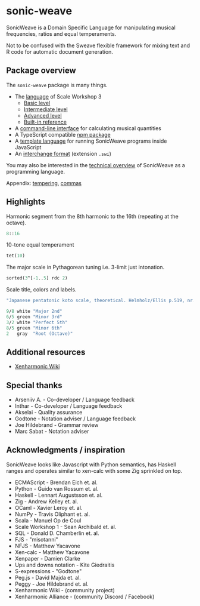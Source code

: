 # sonic-weave
SonicWeave is a Domain Specific Language for manipulating musical frequencies, ratios and equal temperaments.

Not to be confused with the Sweave flexible framework for mixing text and R code for automatic document generation.

## Package overview
The `sonic-weave` package is many things.

- The [language](https://github.com/xenharmonic-devs/sonic-weave/blob/main/documentation/dsl.md) of Scale Workshop 3
  - [Basic level](https://github.com/xenharmonic-devs/sonic-weave/blob/main/documentation/dsl.md)
  - [Intermediate level](https://github.com/xenharmonic-devs/sonic-weave/blob/main/documentation/intermediate-dsl.md)
  - [Advanced level](https://github.com/xenharmonic-devs/sonic-weave/blob/main/documentation/advanced-dsl.md)
  - [Built-in reference](https://github.com/xenharmonic-devs/sonic-weave/blob/main/documentation/BUILTIN.md)
- A [command-line interface](https://github.com/xenharmonic-devs/sonic-weave/blob/main/documentation/cli.md) for calculating musical quantities
- A TypeScript compatible [npm package](https://github.com/xenharmonic-devs/sonic-weave/blob/main/documentation/package.md)
- A [template language](https://github.com/xenharmonic-devs/sonic-weave/blob/main/documentation/tag.md) for running SonicWeave programs inside JavaScript
- An [interchange format](https://github.com/xenharmonic-devs/sonic-weave/blob/main/documentation/interchange.md) (extension `.swi`)

You may also be interested in the [technical overview](https://github.com/xenharmonic-devs/sonic-weave/blob/main/documentation/technical.md) of SonicWeave as a programming language.

Appendix: [tempering](https://github.com/xenharmonic-devs/sonic-weave/blob/main/documentation/tempering.md), [commas](https://github.com/xenharmonic-devs/sonic-weave/blob/main/documentation/commas.md)

## Highlights
Harmonic segment from the 8th harmonic to the 16th (repeating at the octave).
```ocaml
8::16
```

10-tone equal temperament
```ocaml
tet(10)
```

The major scale in Pythagorean tuning i.e. 3-limit just intonation.
```ocaml
sorted(3^[-1..5] rdc 2)
```

Scale title, colors and labels.
```ocaml
"Japanese pentatonic koto scale, theoretical. Helmholz/Ellis p.519, nr.110"

9/8 white "Major 2nd"
6/5 green "Minor 3rd"
3/2 white "Perfect 5th"
8/5 green "Minor 6th"
2   gray  "Root (Octave)"
```

## Additional resources
* [Xenharmonic Wiki](https://en.xen.wiki/)

## Special thanks
* Arseniiv A. - Co-developer / Language feedback
* Inthar - Co-developer / Language feedback
* Akselai - Quality assurance
* Godtone - Notation adviser / Language feedback
* Joe Hildebrand - Grammar review
* Marc Sabat - Notation adviser

## Acknowledgments / inspiration
SonicWeave looks like Javascript with Python semantics, has Haskell ranges and operates similar to xen-calc with some Zig sprinkled on top.

* ECMAScript - Brendan Eich et. al.
* Python - Guido van Rossum et. al.
* Haskell - Lennart Augustsson et. al.
* Zig - Andrew Kelley et. al.
* OCaml - Xavier Leroy et. al.
* NumPy - Travis Oliphant et. al.
* Scala - Manuel Op de Coul
* Scale Workshop 1 - Sean Archibald et. al.
* SQL - Donald D. Chamberlin et. al.
* FJS - "misotanni"
* NFJS - Matthew Yacavone
* Xen-calc - Matthew Yacavone
* Xenpaper - Damien Clarke
* Ups and downs notation - Kite Giedraitis
* S-expressions - "Godtone"
* Peg.js - David Majda et. al.
* Peggy - Joe Hildebrand et. al.
* Xenharmonic Wiki - (community project)
* Xenharmonic Alliance - (community Discord / Facebook)
